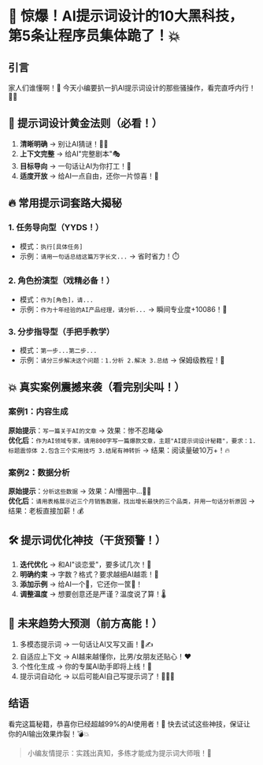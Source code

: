 # 🤯 惊爆！AI提示词设计的10大黑科技，第5条让程序员集体跪了！💥

## 引言
家人们谁懂啊！🤔 今天小编要扒一扒AI提示词设计的那些骚操作，看完直呼内行！👀✨

## 🚀 提示词设计黄金法则（必看！）
1. **清晰明确** → 别让AI猜谜！🙅‍♂️
2. **上下文完整** → 给AI"完整剧本"🎭
3. **目标导向** → 一句话让AI为你打工！💼
4. **适度开放** → 给AI一点自由，还你一片惊喜！🎁

## 🔥 常用提示词套路大揭秘
### 1. 任务导向型（YYDS！）
- 模式：`执行[具体任务]`
- 示例：`请用一句话总结这篇万字长文...` → 省时省力！⏱️

### 2. 角色扮演型（戏精必备！）
- 模式：`作为[角色]，请...`
- 示例：`作为十年经验的AI产品经理，请分析...` → 瞬间专业度+10086！💯

### 3. 分步指导型（手把手教学）
- 模式：`第一步...第二步...`
- 示例：`请分三步解决这个问题：1.分析 2.解决 3.总结` → 保姆级教程！👶

## 💥 真实案例震撼来袭（看完别尖叫！）
### 案例1：内容生成
**原始提示**：`写一篇关于AI的文章` → 效果：惨不忍睹😭  
**优化后**：`作为AI领域专家，请用800字写一篇爆款文章，主题"AI提示词设计秘籍"，要求：1.标题震惊体 2.包含三个实用技巧 3.结尾有神转折` → 结果：阅读量破10万+！🔥

### 案例2：数据分析
**原始提示**：`分析这些数据` → 效果：AI懵圈中...🤷‍♂️  
**优化后**：`请用表格展示近三个月销售数据，找出增长最快的三个品类，并用一句话分析原因` → 结果：老板直接加薪！💰

## 🛠️ 提示词优化神技（干货预警！）
1. **迭代优化** → 和AI"谈恋爱"，要多试几次！💑
2. **明确约束** → 字数？格式？要求越细AI越乖！🎯
3. **添加示例** → 给AI一个🌰，它还你一筐🍎！
4. **调整温度** → 想要创意还是严谨？温度说了算！🌡️

## 🔮 未来趋势大预测（前方高能！）
1. 多模态提示词 → 一句话让AI又写又画！🎨✍️
2. 自适应上下文 → AI越来越懂你，比男/女朋友还贴心！❤️
3. 个性化生成 → 你的专属AI助手即将上线！🤖
4. 提示词自动化 → 以后可能AI自己写提示词了！🤯🤯🤯

## 结语
看完这篇秘籍，恭喜你已经超越99%的AI使用者！🎉 快去试试这些神技，保证让你的AI输出效果炸裂！💣💥

> 小编友情提示：实践出真知，多练才能成为提示词大师哦！🌈